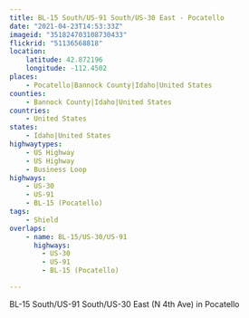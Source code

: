 ```yaml
---
title: BL-15 South/US-91 South/US-30 East - Pocatello
date: "2021-04-23T14:53:33Z"
imageid: "351824703108730433"
flickrid: "51136568818"
location:
    latitude: 42.872196
    longitude: -112.4502
places:
    - Pocatello|Bannock County|Idaho|United States
counties:
    - Bannock County|Idaho|United States
countries:
    - United States
states:
    - Idaho|United States
highwaytypes:
    - US Highway
    - US Highway
    - Business Loop
highways:
    - US-30
    - US-91
    - BL-15 (Pocatello)
tags:
    - Shield
overlaps:
    - name: BL-15/US-30/US-91
      highways:
        - US-30
        - US-91
        - BL-15 (Pocatello)

---
```

BL-15 South/US-91 South/US-30 East (N 4th Ave) in Pocatello